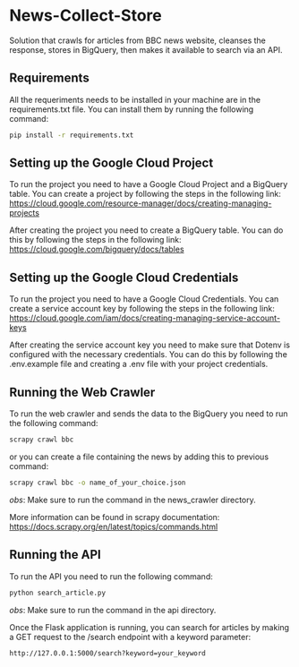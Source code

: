 # News-Collect-Store

Solution that crawls for articles from BBC news website, cleanses the response, stores in BigQuery, then makes it available to search via an API.

## Requirements

All the requeriments needs to be installed in your machine are in the requirements.txt file. You can install them by running the following command:

```bash
pip install -r requirements.txt
```

## Setting up the Google Cloud Project

To run the project you need to have a Google Cloud Project and a BigQuery table. You can create a project by following the steps in the following link: https://cloud.google.com/resource-manager/docs/creating-managing-projects

After creating the project you need to create a BigQuery table. You can do this by following the steps in the following link: https://cloud.google.com/bigquery/docs/tables

## Setting up the Google Cloud Credentials

To run the project you need to have a Google Cloud Credentials. You can create a service account key by following the steps in the following link: https://cloud.google.com/iam/docs/creating-managing-service-account-keys

After creating the service account key you need to make sure that Dotenv is configured with the necessary credentials. You can do this by following the .env.example file and creating a .env file with your project credentials.

## Running the Web Crawler

To run the web crawler and sends the data to the BigQuery you need to run the following command:

```bash
scrapy crawl bbc
```

or you can create a file containing the news by adding this to previous command:

```bash
scrapy crawl bbc -o name_of_your_choice.json
```

_obs_: Make sure to run the command in the news_crawler directory.

More information can be found in scrapy documentation: https://docs.scrapy.org/en/latest/topics/commands.html

## Running the API

To run the API you need to run the following command:

```bash
python search_article.py
```

_obs_: Make sure to run the command in the api directory.

Once the Flask application is running, you can search for articles by making a GET request to the /search endpoint with a keyword parameter:

```bash
http://127.0.0.1:5000/search?keyword=your_keyword
```
